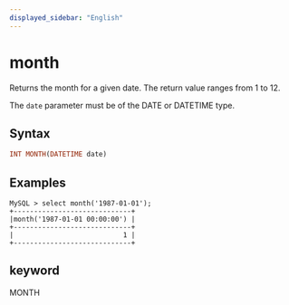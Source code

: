 ```yaml
---
displayed_sidebar: "English"
---
```


# month



Returns the month for a given date. The return value ranges from 1 to 12.

The `date` parameter must be of the DATE or DATETIME type.

## Syntax

```Haskell
INT MONTH(DATETIME date)
```

## Examples

```Plain Text
MySQL > select month('1987-01-01');
+-----------------------------+
|month('1987-01-01 00:00:00') |
+-----------------------------+
|                           1 |
+-----------------------------+
```

## keyword

MONTH
